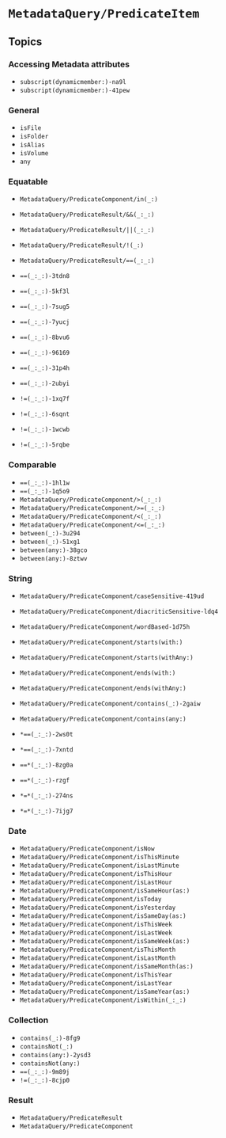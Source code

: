 # ``MetadataQuery/PredicateItem``

## Topics

### Accessing Metadata attributes

- ``subscript(dynamicmember:)-na9l``
- ``subscript(dynamicmember:)-41pew``

### General

- ``isFile``
- ``isFolder``
- ``isAlias``
- ``isVolume``
- ``any``

### Equatable

- ``MetadataQuery/PredicateComponent/in(_:)``
- ``MetadataQuery/PredicateResult/&&(_:_:)``
- ``MetadataQuery/PredicateResult/||(_:_:)``
- ``MetadataQuery/PredicateResult/!(_:)``
- ``MetadataQuery/PredicateResult/==(_:_:)``

- ``==(_:_:)-3tdn8``
- ``==(_:_:)-5kf3l``
- ``==(_:_:)-7sug5``
- ``==(_:_:)-7yucj``
- ``==(_:_:)-8bvu6``
- ``==(_:_:)-96169``
- ``==(_:_:)-31p4h``
- ``==(_:_:)-2ubyi``
- ``!=(_:_:)-1xq7f``
- ``!=(_:_:)-6sqnt``
- ``!=(_:_:)-1wcwb``
- ``!=(_:_:)-5rqbe``

### Comparable


- ``==(_:_:)-1hl1w``
- ``==(_:_:)-1q5o9``
- ``MetadataQuery/PredicateComponent/>(_:_:)``
- ``MetadataQuery/PredicateComponent/>=(_:_:)``
- ``MetadataQuery/PredicateComponent/<(_:_:)``
- ``MetadataQuery/PredicateComponent/<=(_:_:)``
- ``between(_:)-3u294``
- ``between(_:)-51xg1``
- ``between(any:)-38gco``
- ``between(any:)-8ztwv``


### String

- ``MetadataQuery/PredicateComponent/caseSensitive-419ud``
- ``MetadataQuery/PredicateComponent/diacriticSensitive-ldq4``
- ``MetadataQuery/PredicateComponent/wordBased-1d75h``

- ``MetadataQuery/PredicateComponent/starts(with:)``
- ``MetadataQuery/PredicateComponent/starts(withAny:)``
- ``MetadataQuery/PredicateComponent/ends(with:)``
- ``MetadataQuery/PredicateComponent/ends(withAny:)``
- ``MetadataQuery/PredicateComponent/contains(_:)-2gaiw``
- ``MetadataQuery/PredicateComponent/contains(any:)``

- ``*==(_:_:)-2ws0t``
- ``*==(_:_:)-7xntd``
- ``==*(_:_:)-8zg0a``
- ``==*(_:_:)-rzgf``
- ``*=*(_:_:)-274ns``
- ``*=*(_:_:)-7ijg7``

### Date

- ``MetadataQuery/PredicateComponent/isNow``
- ``MetadataQuery/PredicateComponent/isThisMinute``
- ``MetadataQuery/PredicateComponent/isLastMinute``
- ``MetadataQuery/PredicateComponent/isThisHour``
- ``MetadataQuery/PredicateComponent/isLastHour``
- ``MetadataQuery/PredicateComponent/isSameHour(as:)``
- ``MetadataQuery/PredicateComponent/isToday``
- ``MetadataQuery/PredicateComponent/isYesterday``
- ``MetadataQuery/PredicateComponent/isSameDay(as:)``
- ``MetadataQuery/PredicateComponent/isThisWeek``
- ``MetadataQuery/PredicateComponent/isLastWeek``
- ``MetadataQuery/PredicateComponent/isSameWeek(as:)``
- ``MetadataQuery/PredicateComponent/isThisMonth``
- ``MetadataQuery/PredicateComponent/isLastMonth``
- ``MetadataQuery/PredicateComponent/isSameMonth(as:)``
- ``MetadataQuery/PredicateComponent/isThisYear``
- ``MetadataQuery/PredicateComponent/isLastYear``
- ``MetadataQuery/PredicateComponent/isSameYear(as:)``
- ``MetadataQuery/PredicateComponent/isWithin(_:_:)``

### Collection

- ``contains(_:)-8fg9``
- ``containsNot(_:)``
- ``contains(any:)-2ysd3``
- ``containsNot(any:)``
- ``==(_:_:)-9m89j``
- ``!=(_:_:)-8cjp0``

### Result

- ``MetadataQuery/PredicateResult``
- ``MetadataQuery/PredicateComponent``
